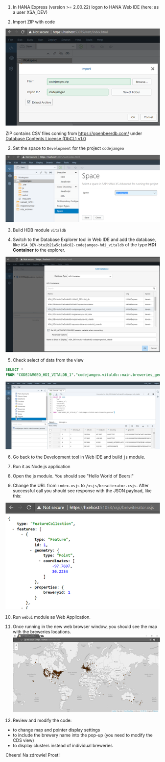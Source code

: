 1. In HANA Express (version >= 2.00.22) logon to HANA Web IDE (here: as a user XSA_DEV)

2. Import ZIP with code

![import zip](img/import_zip.png)

ZIP contains CSV files coming from https://openbeerdb.com/ under [Database Contents License (DbCL) v1.0](https://opendatacommons.org/licenses/dbcl/1.0/)

2. Set the space to `Development` for the project `codejamgeo`

![set the space](img/set_the_space.png)

3. Build HDB module `vitaldb`

4. Switch to the Database Explorer tool in Web IDE and add the database, like `XSA_DEV-btuib21w5cia6c82-codejamgeo-hdi_vitaldb` of the type __HDI Container__ to the explorer.

![add the db](img/add_database.png)

5. Check select of data from the view

```sql
SELECT *
FROM "CODEJAMGEO_HDI_VITALDB_1"."codejamgeo.vitaldb::main.breweries_geoview";
```

![select data](img/select_data_view.png)

6. Go back to the Development tool in Web IDE and build `js` module.

7. Run it as Node.js application

8. Open the js module. You should see "Hello World of Beers!"

9. Change the URL from `index.xsjs` to `/xsjs/brewiterator.xsjs`. After successful call you should see response with the JSON payload, like this:

![JSON](img/json_view.png)

10. Run `webui` module as Web Application.

11. Once running in the new web browser window, you should see the map with the breweries locations.
![web app](img/web_app.png)

12. Review and modify the code:
- to change map and pointer display settings
- to include the brewery name into the pop-up (you need to modify the CDS view)
- to display clusters instead of individual breweries

Cheers! Na zdrowie! Prost!
